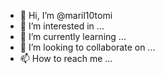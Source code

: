- 👋 Hi, I’m @maril10tomi
- 👀 I’m interested in ...
- 🌱 I’m currently learning ...
- 💞️ I’m looking to collaborate on ...
- 📫 How to reach me ...

<!---
maril10tomi/maril10tomi is a ✨ special ✨ repository because its `README.md` (this file) appears on your GitHub profile.
You can click the Preview link to take a look at your changes.
--->
